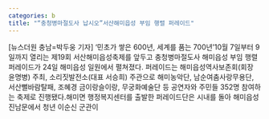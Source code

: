 ```yaml
---
categories: b
title: "“충청병마절도사 납시오”서산해미읍성 부임 행렬 퍼레이드"
---
```

[뉴스더원 충남=박두웅 기자] ‘민초가 쌓은 600년, 세계를 품는 700년’10월 7일부터 9일까지 열리는 제19회 서산해미읍성축제를 앞두고 충청병마절도사 해미읍성 부임 행렬 퍼레이드가 24일 해미읍성 일원에서 펼쳐졌다. 퍼레이드는 해미읍성역사보존회(회장 윤명병) 주최, 소리짓발전소(대표 서승희) 주관으로 해미농악단, 남순여춤사랑무용단, 서산뻘바람탈패, 조혜경 금이랑슬이랑, 무궁화예술단 등 공연자와 주민들 352명 참여하는 축제로 진행됐다.해미면 행정복지센터를 출발한 퍼레이드단은 시내를 돌아 해미읍성 진남문에서 청년 이순신 군관이